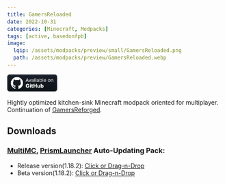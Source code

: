 ```yaml
---
title: GamersReloaded
date: 2022-10-31
categories: [Minecraft, Modpacks]
tags: [active, basedonfpb]
image:
  lqip: /assets/modpacks/preview/small/GamersReloaded.png
  path: /assets/modpacks/preview/GamersReloaded.webp
---
```

<a href="https://github.com/Den4enko/GamersReloaded"><img alt="SourceCode" height="40" src="/assets/badges/github_vector.svg"></a>

Hightly optimized kitchen-sink Minecraft modpack oriented for multiplayer. Continuation of [GamersReforged](/posts/GamersReforged/).

## Downloads
### [MultiMC](https://multimc.org/), [PrismLauncher](https://prismlauncher.org/) Auto-Updating Pack:
- Release version(1.18.2): [Click or Drag-n-Drop](/GamersReloaded/GamersReloaded.zip)
- Beta version(1.18.2): [Click or Drag-n-Drop](/GamersReloaded/GamersReloaded-Beta.zip)
